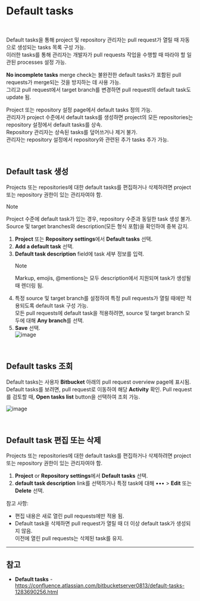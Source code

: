 # Default tasks

<br>

Default tasks을 통해 project 및 repository 관리자는 pull request가 열릴 때 자동으로 생성되는 tasks 목록 구성 가능.  
이러한 tasks를 통해 관리자는 개발자가 pull requests 작업을 수행할 때 따라야 할 일관된 processes 설정 가능.

**No incomplete tasks** merge check는 불완전한 default tasks가 포함된 pull requests가 merge되는 것을 방지하는 데 사용 가능.  
그리고 pull request에서 target branch를 변경하면 pull request의 default task도 update 됨.

Project 또는 repository 설정 page에서 default tasks 정의 가능.  
관리자가 project 수준에서 default tasks를 생성하면 project의 모든 repositories는 repository 설정에서 default tasks를 상속.  
Repository 관리자는 상속된 tasks를 덮어쓰거나 제거 불가.  
관리자는 repository 설정에서 repository와 관련된 추가 tasks 추가 가능.

<br>

## Default task 생성
Projects 또는 repositories에 대한 default tasks를 편집하거나 삭제하려면 project 또는 repository 권한이 있는 관리자여야 함.

> [!NOTE]  
> Project 수준에 default task가 있는 경우, repository 수준과 동일한 task 생성 불가.  
> Source 및 target branches와 description(모든 형식 포함)을 확인하여 중복 감지.

1. **Project** 또는 **Repository settings**에서 **Default tasks** 선택.
2. **Add a default task** 선택.
3. **Default task description** field에 task 세부 정보를 입력.
    > [!NOTE]  
    > Markup, emojis, @mentions는 모두 description에서 지원되며 task가 생성될 때 렌더링 됨.
4. 특정 source 및 target branch를 설정하여 특정 pull requests가 열릴 때에만 적용되도록 default task 구성 가능.  
  모든 pull requests에 default task을 적용하려면, source 및 target branch 모두에 대해 **Any branch**를 선택.
5. **Save** 선택.  
  ![image](https://confluence.atlassian.com/bitbucketserver0813/files/1283690256/1283690258/1/1662093508958/add.png)

<br>

## Default tasks 조회
Default tasks는 사용자 **Bitbucket** 아래의 pull request overview page에 표시됨.  
Default tasks를 보려면, pull request로 이동하여 해당 **Activity** 확인.
Pull request를 검토할 때, **Open tasks list** button을 선택하여 조회 가능.

![image](https://confluence.atlassian.com/bitbucketserver0813/files/1283690256/1283690257/1/1662093542967/view.png)

<br>

## Default task 편집 또는 삭제
Projects 또는 repositories에 대한 default tasks를 편집하거나 삭제하려면 project 또는 repository 권한이 있는 관리자여야 함.

1. **Project** or **Repository settings**에서 **Default tasks** 선택.
2. **default task description** link를 선택하거나 특정 task에 대해 •••  > **Edit** 또는 **Delete** 선택.

참고 사항:
- 편집 내용은 새로 열린 pull requests에만 적용 됨.
- Default task을 삭제하면 pull request가 열릴 때 더 이상 default task가 생성되지 않음.  
  이전에 열린 pull requests는 삭제된 task를 유지.

<hr>

## 참고
- **Default tasks** - https://confluence.atlassian.com/bitbucketserver0813/default-tasks-1283690256.html
